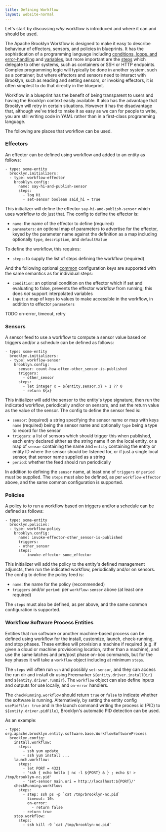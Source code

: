 ```yaml
---
title: Defining Workflow
layout: website-normal
---
```


Let's start by discussing _why_ workflow is introduced and where it can and should be used.

The Apache Brooklyn Workflow is designed to make it easy to describe behaviour of effectors, sensors, and policies in blueprints.
It has the sophistication of a programming language including [conditions, loops, and error-handling](common.md) and [variables](variables.md),
but more important are the [steps](steps/) which delegate to other systems,
such as containers or SSH or HTTP endpoints.
Complex programming logic will typically be done in another system, such as a container;
but where effectors and sensors need to interact with Brooklyn, such as reading and setting sensors, or invoking effectors,
it is often simplest to do that directly in the blueprint.

Workflow in a blueprint has the benefit of being transparent to users and having the Brooklyn context easily available.
It also has the advantage that Brooklyn will retry in certain situations.
However it has the disadvantage that, although we've tried to make it as easy as we can for people to write,
you are still writing code in YAML rather than in a first-class programming language.

The following are places that workflow can be used.


### Effectors

An effector can be defined using workflow and added to an entity as follows:

```
- type: some-entity
  brooklyn.initializers:
  - type: workflow-effector
    brooklyn.config:
      name: say-hi-and-publish-sensor
      steps:
        - log Hi
        - set-sensor boolean said_hi = true
```

This initializer will define the effector `say-hi-and-publish-sensor`
which uses workflow to do just that.  The config to define the effector is:

* `name`: the name of the effector to define (required)
* `parameters`: an optional map of parameters to advertise for the effector,
  keyed by the parameter name against the definition as a map including optionally `type`, `description`, and `defaultValue`

To define the workflow, this requires:

* `steps`: to supply the list of steps defining the workflow (required)

And the following optional [common](command.md) configuration keys are supported with the same semantics as for individual steps:

* `condition`: an optional condition on the effector which if set and evaluating to false,
  prevents the effector workflow from running; this does _not_ support interpolated variables
* `input`: a map of keys to values to make accessible in the workflow, in addition to effector `parameters`

TODO on-error, timeout, retry


### Sensors

A sensor feed to use a workflow to compute a sensor value based on triggers and/or a schedule
can be defined as follows:

```
- type: some-entity
  brooklyn.initializers:
  - type: workflow-sensor
    brooklyn.config:
      sensor: count-how-often-other_sensor-is-published
      triggers:
        - other_sensor
      steps:
        - let integer x = ${entity.sensor.x} + 1 ?? 0
        - return ${x}
```

This initializer will add the sensor to the entity's type signature,
then run the indicated workflow, periodically and/or on sensors,
and set the return value as the value of the sensor.
The config to define the sensor feed is:

* `sensor`: (required) a string specifying the sensor name or map with keys `name` (required) being the sensor name
  and optionally `type` being a type to record for the sensor
* `triggers`: a list of sensors which should trigger this when published, each entry declared either as the string name
  if on the local entity, or a map of `sensor` containing the name and `entity` containing the entity or entity ID
  where the sensor should be listened for, or if just a single local sensor, that sensor name supplied as a string
* `period`: whether the feed should run periodically

In addition to defining the `sensor` name, at least one of `triggers` or `period` must be supplied.
The `steps` must also be defined, as per `workflow-effector` above,
and the same common configuration is supported.


### Policies

A policy to to run a workflow based on triggers and/or a schedule can be defined as follows:

```
- type: some-entity
  brooklyn.policies:
  - type: workflow-policy
    brooklyn.config:
      name: invoke-effector-other_sensor-is-published
      triggers:
      - other_sensor
      steps:
        - invoke-effector some_effector
```

This initializer will add the policy to the entity's defined management adjuncts,
then run the indicated workflow, periodically and/or on sensors.
The config to define the policy feed is:

* `name`: the name for the policy (recommended)
* `triggers` and/or `period`: per `workflow-sensor` above (at least one required)

The `steps` must also be defined, as per above,
and the same common configuration is supported.


### Workflow Software Process Entities

Entities that run software or another machine-based process can be defined using workflow for the
install, customize, launch, check-running, and stop phases.
These entities will provision a machine if required (e.g. if given a cloud or machine provisioning
location, rather than a machine), and use the same latches and pre/post phase on-box commands,
but for the key phases it will take a `workflow` object including at minimum `steps`.

The `steps` will often run `ssh` and possibly `set-sensor`, and
they can access the run dir and install dir using Freemarker 
`${entity.driver.installDir}` and `${entity.driver.runDir}`.
The `workflow` object can also define inputs and outputs for use locally,
and `on-error` handlers.

The `checkRunning.workflow` should return `true` or `false` to indicate whether
the software is running. Alternatively, by setting the entity config `usePidFile: true` 
and in the launch command writing the process id (PID) to `${entity.driver.pidFile}`,
Brooklyn's automatic PID detection can be used.

As an example:

```
- type: org.apache.brooklyn.entity.software.base.WorkflowSoftwareProcess
  brooklyn.config:
    install.workflow:
      steps:
        - ssh yum update
        - ssh yum install ...
    launch.workflow:
      steps:
        - let PORT = 4321
        - 'ssh { echo hello | nc -l ${PORT} & } ; echo $! > /tmp/brooklyn-nc.pid'
        - 'set-sensor main.uri = http://localhost:${PORT}/'
    checkRunning.workflow:
      steps:
        - step: ssh ps -p `cat /tmp/brooklyn-nc.pid`
          timeout: 10s
          on-error:
            - return false
        - return true
    stop.workflow:
      steps:
        - ssh kill -9 `cat /tmp/brooklyn-nc.pid`
```
